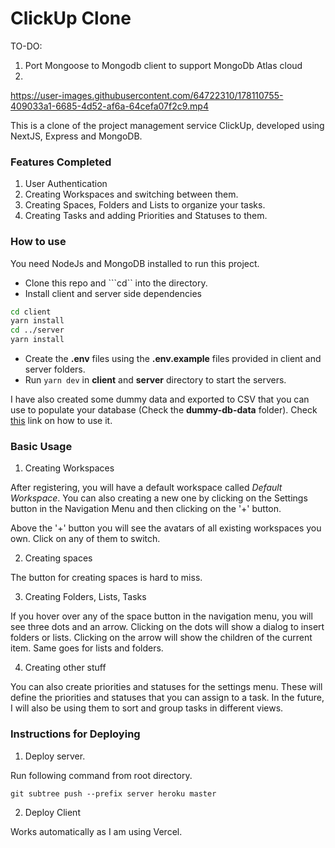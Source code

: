 # ClickUp Clone

TO-DO: 
1. Port Mongoose to Mongodb client to support MongoDb Atlas cloud
2. 


https://user-images.githubusercontent.com/64722310/178110755-409033a1-6685-4d52-af6a-64cefa07f2c9.mp4


This is a clone of the project management service ClickUp, developed using NextJS, Express and MongoDB.

### Features Completed

1. User Authentication
2. Creating Workspaces and switching between them.
3. Creating Spaces, Folders and Lists to organize your tasks.
4. Creating Tasks and adding Priorities and Statuses to them.

### How to use

You need NodeJs and MongoDB installed to run this project.

- Clone this repo and ```cd`` into the directory.
- Install client and server side dependencies
```bash
cd client
yarn install
cd ../server
yarn install
```
- Create the **.env** files using the **.env.example** files provided in client and server folders.
- Run ```yarn dev``` in **client** and **server** directory to start the servers.

I have also created some dummy data and exported to CSV that you can use to populate your database (Check the **dummy-db-data** folder).
Check [this](https://stackoverflow.com/questions/35119959/how-to-share-database-created-by-mongodb) link on how to use it.

### Basic Usage

1. Creating Workspaces

After registering, you will have a default workspace called *Default Workspace*.
You can also creating a new one by clicking on the Settings button in the Navigation Menu and then clicking on the '+' button.

Above the '+' button you will see the avatars of all existing workspaces you own. Click on any of them to switch.

2. Creating spaces

The button for creating spaces is hard to miss.

3. Creating Folders, Lists, Tasks

If you hover over any of the space button in the navigation menu, you will see three dots and an arrow.
Clicking on the dots will show a dialog to insert folders or lists. Clicking on the arrow will show the children of the current item.
Same goes for lists and folders.

4. Creating other stuff

You can also create priorities and statuses for the settings menu. These will define the priorities and statuses that you can assign to a task. In the future, I will also be using them to sort and group tasks in different views.

### Instructions for Deploying

1. Deploy server.

Run following command from root directory.

```
git subtree push --prefix server heroku master
```

2. Deploy Client

Works automatically as I am using Vercel.

